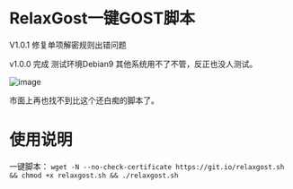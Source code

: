 # RelaxGost一键GOST脚本
V1.0.1 修复单项解密规则出错问题

v1.0.0 完成 测试环境Debian9 其他系统用不了不管，反正也没人测试。

![image](https://mxpic.ml/2021/01/29/20210129_ac7e41194a00e.png)

市面上再也找不到比这个还白痴的脚本了。

# 使用说明
一键脚本： `wget -N --no-check-certificate https://git.io/relaxgost.sh && chmod +x relaxgost.sh && ./relaxgost.sh`
